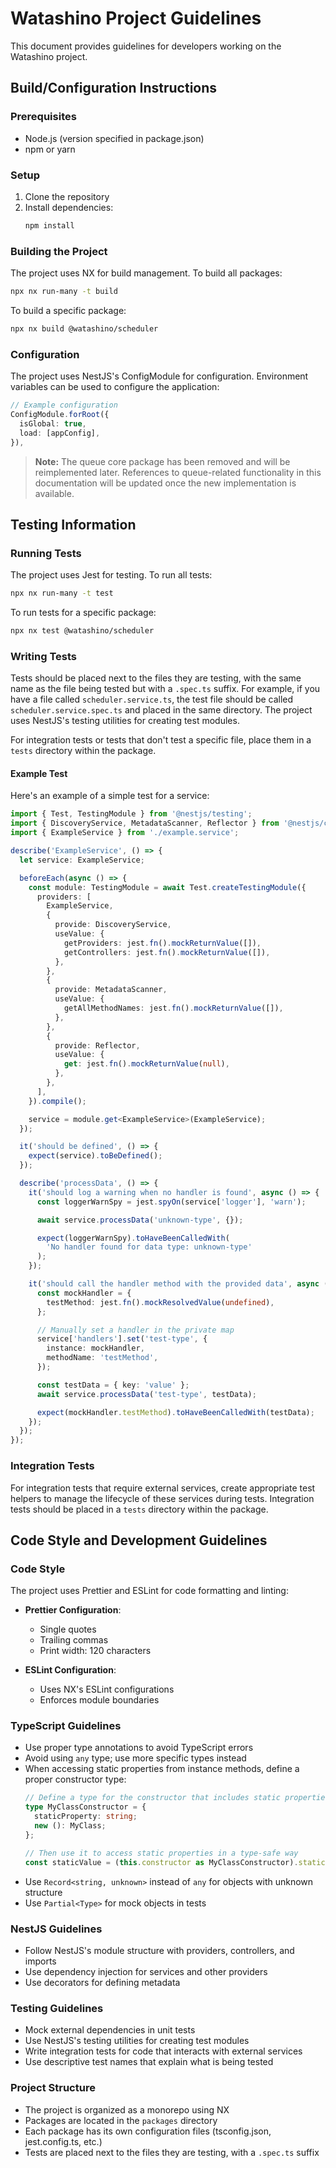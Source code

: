 # Watashino Project Guidelines

This document provides guidelines for developers working on the Watashino project.

## Build/Configuration Instructions

### Prerequisites

- Node.js (version specified in package.json)
- npm or yarn

### Setup

1. Clone the repository
2. Install dependencies:
   ```bash
   npm install
   ```

### Building the Project

The project uses NX for build management. To build all packages:

```bash
npx nx run-many -t build
```

To build a specific package:

```bash
npx nx build @watashino/scheduler
```

### Configuration

The project uses NestJS's ConfigModule for configuration. Environment variables can be used to configure the application:

```typescript
// Example configuration
ConfigModule.forRoot({
  isGlobal: true,
  load: [appConfig],
}),
```

> **Note:** The queue core package has been removed and will be reimplemented later. References to queue-related functionality in this documentation will be updated once the new implementation is available.

## Testing Information

### Running Tests

The project uses Jest for testing. To run all tests:

```bash
npx nx run-many -t test
```

To run tests for a specific package:

```bash
npx nx test @watashino/scheduler
```

### Writing Tests

Tests should be placed next to the files they are testing, with the same name as the file being tested but with a `.spec.ts` suffix. For example, if you have a file called `scheduler.service.ts`, the test file should be called `scheduler.service.spec.ts` and placed in the same directory. The project uses NestJS's testing utilities for creating test modules.

For integration tests or tests that don't test a specific file, place them in a `tests` directory within the package.

#### Example Test

Here's an example of a simple test for a service:

```typescript
import { Test, TestingModule } from '@nestjs/testing';
import { DiscoveryService, MetadataScanner, Reflector } from '@nestjs/core';
import { ExampleService } from './example.service';

describe('ExampleService', () => {
  let service: ExampleService;

  beforeEach(async () => {
    const module: TestingModule = await Test.createTestingModule({
      providers: [
        ExampleService,
        {
          provide: DiscoveryService,
          useValue: {
            getProviders: jest.fn().mockReturnValue([]),
            getControllers: jest.fn().mockReturnValue([]),
          },
        },
        {
          provide: MetadataScanner,
          useValue: {
            getAllMethodNames: jest.fn().mockReturnValue([]),
          },
        },
        {
          provide: Reflector,
          useValue: {
            get: jest.fn().mockReturnValue(null),
          },
        },
      ],
    }).compile();

    service = module.get<ExampleService>(ExampleService);
  });

  it('should be defined', () => {
    expect(service).toBeDefined();
  });

  describe('processData', () => {
    it('should log a warning when no handler is found', async () => {
      const loggerWarnSpy = jest.spyOn(service['logger'], 'warn');

      await service.processData('unknown-type', {});

      expect(loggerWarnSpy).toHaveBeenCalledWith(
        'No handler found for data type: unknown-type'
      );
    });

    it('should call the handler method with the provided data', async () => {
      const mockHandler = {
        testMethod: jest.fn().mockResolvedValue(undefined),
      };

      // Manually set a handler in the private map
      service['handlers'].set('test-type', {
        instance: mockHandler,
        methodName: 'testMethod',
      });

      const testData = { key: 'value' };
      await service.processData('test-type', testData);

      expect(mockHandler.testMethod).toHaveBeenCalledWith(testData);
    });
  });
});
```

### Integration Tests

For integration tests that require external services, create appropriate test helpers to manage the lifecycle of these services during tests. Integration tests should be placed in a `tests` directory within the package.

## Code Style and Development Guidelines

### Code Style

The project uses Prettier and ESLint for code formatting and linting:

- **Prettier Configuration**:
  - Single quotes
  - Trailing commas
  - Print width: 120 characters

- **ESLint Configuration**:
  - Uses NX's ESLint configurations
  - Enforces module boundaries

### TypeScript Guidelines

- Use proper type annotations to avoid TypeScript errors
- Avoid using `any` type; use more specific types instead
- When accessing static properties from instance methods, define a proper constructor type:
  ```typescript
  // Define a type for the constructor that includes static properties
  type MyClassConstructor = {
    staticProperty: string;
    new (): MyClass;
  };

  // Then use it to access static properties in a type-safe way
  const staticValue = (this.constructor as MyClassConstructor).staticProperty;
  ```
- Use `Record<string, unknown>` instead of `any` for objects with unknown structure
- Use `Partial<Type>` for mock objects in tests

### NestJS Guidelines

- Follow NestJS's module structure with providers, controllers, and imports
- Use dependency injection for services and other providers
- Use decorators for defining metadata

### Testing Guidelines

- Mock external dependencies in unit tests
- Use NestJS's testing utilities for creating test modules
- Write integration tests for code that interacts with external services
- Use descriptive test names that explain what is being tested

### Project Structure

- The project is organized as a monorepo using NX
- Packages are located in the `packages` directory
- Each package has its own configuration files (tsconfig.json, jest.config.ts, etc.)
- Tests are placed next to the files they are testing, with a `.spec.ts` suffix
